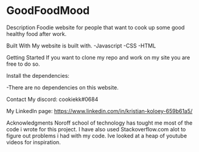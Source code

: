 # GoodFoodMood

Description
Foodie website for people that want to cook up some good healthy food after work.

Built With
My website is built with. -Javascript -CSS -HTML

Getting Started
If you want to clone my repo and work on my site you are free to do so.

Install the dependencies:

-There are no dependencies on this website.

Contact
My discord: cookiekk#0684

My LinkedIn page: https://www.linkedin.com/in/kristian-koloey-659b61a5/

Acknowledgments
Noroff school of technology has tought me most of the code i wrote for this project. I have also used Stackoverflow.com alot to figure out problems i had with my code. Ive looked at a heap of youtube videos for inspiration.
